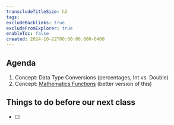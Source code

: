 ```yaml
---
transcludeTitleSize: h2
tags:
excludeBacklinks: true
excludeFromExplorer: true
enableToc: false
created: 2024-10-22T00:00:00.000-0400
---
```

## Agenda
1. Concept: Data Type Conversions (percentages, Int vs. Double)
2. Concept: [Mathematics Functions](https://www.ictdemy.com/swift/basics/mathematical-functions-in-swift) (better version of this)

## Things to do before our next class
- [ ] 